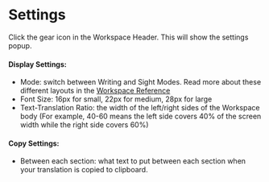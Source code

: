 # Settings

Click the gear icon in the Workspace Header. This will show the settings popup.

#### Display Settings:
- Mode: switch between Writing and Sight Modes. Read more about these different layouts in the [Workspace Reference](/documentation/workspace)
- Font Size: 16px for small, 22px for medium, 28px for large
- Text-Translation Ratio: the width of the left/right sides of the Workspace body (For example, 40-60 means the left side covers 40% of the screen width while the right side covers 60%)

#### Copy Settings:
- Between each section: what text to put between each section when your translation is copied to clipboard.